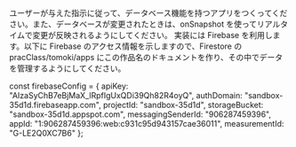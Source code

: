 ユーザーが与えた指示に従って、データベース機能を持つアプリをつくってください。また、データベースが変更されたときは、onSnapshot を使ってリアルタイムで変更が反映されるようにしてください。
実装には Firebase を利用します。以下に Firebase のアクセス情報を示しますので、Firestore の pracClass/tomoki/apps にこの作品名のドキュメントを作り、その中でデータを管理するようにしてください。

const firebaseConfig = {
apiKey: "AIzaSyChB7eBjMaX_lRpfIgUxQDi39Qh82R4oyQ",
authDomain: "sandbox-35d1d.firebaseapp.com",
projectId: "sandbox-35d1d",
storageBucket: "sandbox-35d1d.appspot.com",
messagingSenderId: "906287459396",
appId: "1:906287459396:web:c931c95d943157cae36011",
measurementId: "G-LE2Q0XC7B6"
};